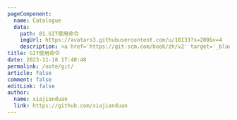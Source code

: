 ```yaml
---
pageComponent:
  name: Catalogue
  data:
    path: 01.GIT使用命令
    imgUrl: https://avatars3.githubusercontent.com/u/18133?s=200&v=4
    description: <a href='https://git-scm.com/book/zh/v2' target='_blank'>Git官网文档</a>的学习笔记，以官方文档为准。
title: GIT使用命令
date: 2023-11-18 17:40:48
permalink: /note/git/
article: false
comment: false
editLink: false
author:
  name: xiajianduan
  link: https://github.com/xiajianduan
---
```

